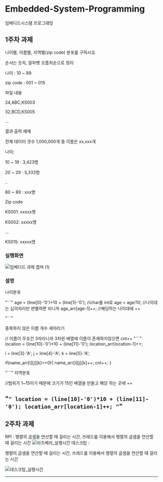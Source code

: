 # Embedded-System-Programming
임베디드시스템 프로그래밍

## 1주차 과제

나이별, 이름별, 지역별(zip code) 분포를 구하시오.


순서는 숫자, 알파벳 오름차순으로 정리

 

나이 : 10 ~ 89

zip code : 001 ~ 015

 


파일 내용

 

24,ABC,KS003

32,BCD,KS005

...


 

결과 출력 예제

 

전체 데이터 갯수 1,000,000개 중 이름은 xx,xxx개

 

나이:

10 ~ 19 : 3,423명

20 ~ 29 : 5,333명

..

80 ~ 89 : xxx명

 

Zip code

KS001: xxxxx명

KS002: xxxxx명

...

KS015: xxxxx명

### 실행화면

![임베디드 과제 캡쳐 (1)](https://user-images.githubusercontent.com/45057466/97445516-af1ee080-1970-11eb-8dd7-d07efaee4189.png)

### 설명


나이분포

"```"
age = (line[0]-'0')*10 + (line[1]-'0'); //char를 int로
age = age/10; //나이대는 십의자리만 판별하면 되니까
age_arr[age-1]++; //해당하는 나이대에 ++
  
"```"

중복하지 않은 이름 개수 세아리기
  
  // 이름이 무조건 3자리니까 3차원 배열에 이름이 존재하지않으면 cnt++
"```"  
location = (line[10]-'0')*10 + (line[11]-'0');
location_arr[location-1]++;
		
i = line[3]-'A';
j = line[4]-'A';
k = line[5]-'A';
	
if(name_arr[i][j][k]==0){
name_arr[i][j][k]++;
cnt++;
}	
 
"```"
지역분포
 
  //범위가 1~15이기 때문에 크기가 15인 배열을 만들고 해당 하는 곳에 ++
 
 "```"
 location = (line[10]-'0')*10 + (line[11]-'0');
location_arr[location-1]++;
 "```"
-----------------------------------------------------------------
## 2주차 과제

RPI : 
 행렬의 곱셈을 연산할 때 걸리는 시간,
 쓰레드를 이용해서 행렬의 곱셈을 연산할 때 걸리는 시간
![라즈베리_실행시간](https://user-images.githubusercontent.com/45057466/97439853-0e2d2700-196a-11eb-8364-df1013842678.png)
데스크탑 : 

  행렬의 곱셈을 연산할 때 걸리는 시간,
 쓰레드를 이용해서 행렬의 곱셈을 연산할 때 걸리는 시간

![데스크탑_실행시간](https://user-images.githubusercontent.com/45057466/97439846-0cfbfa00-196a-11eb-959a-3a7c25073775.png)

------------------------------------------------------------------
